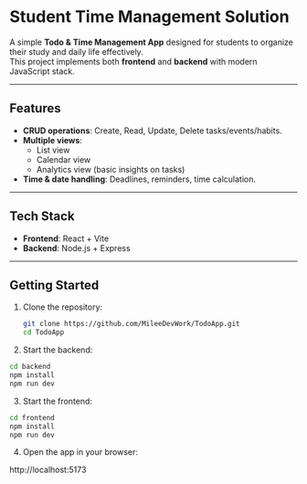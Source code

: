 # Student Time Management Solution

A simple **Todo & Time Management App** designed for students to organize their study and daily life effectively.  
This project implements both **frontend** and **backend** with modern JavaScript stack.

---

## Features

- **CRUD operations**: Create, Read, Update, Delete tasks/events/habits.  
- **Multiple views**:  
  - List view  
  - Calendar view  
  - Analytics view (basic insights on tasks)  
- **Time & date handling**: Deadlines, reminders, time calculation.  

---

## Tech Stack

- **Frontend**: React + Vite  
- **Backend**: Node.js + Express   

---

## Getting Started

1. Clone the repository:
   ```bash
   git clone https://github.com/MileeDevWork/TodoApp.git
   cd TodoApp

2. Start the backend:
  ```bash
  cd backend
  npm install
  npm run dev
  ```

3. Start the frontend:
  ```bash
  cd frontend
  npm install
  npm run dev
  ```

4. Open the app in your browser:

http://localhost:5173

